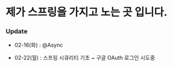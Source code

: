 # 제가 스프링을 가지고 노는 곳 입니다.

### Update

- 02-16(화) : @Async

- 02-22(월) : 스프링 시큐리티 기초 ~ 구글 OAuth 로그인 시도중